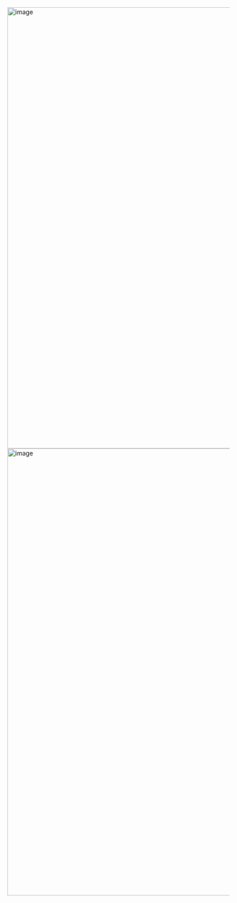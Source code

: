 <img width="1914" height="1000" alt="image" src="https://github.com/user-attachments/assets/c88a763e-e88a-44d6-a606-02753bed7152" />
<img width="1919" height="1013" alt="image" src="https://github.com/user-attachments/assets/ac9cf33f-3d4b-4851-bd83-7454b27b43bb" />

